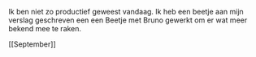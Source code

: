 Ik ben niet zo productief geweest vandaag. Ik heb een beetje aan mijn verslag geschreven een een Beetje met Bruno gewerkt om er wat meer bekend mee te raken.



[[September]]